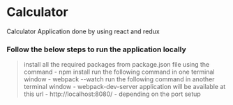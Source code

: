 # Calculator
Calculator Application done by using react and redux

### Follow the below steps to run the application locally

> install all the required packages from package.json file using the command - npm install
> run the following command in one terminal window - webpack --watch
> run the following command in another terminal window - webpack-dev-server
> application will be available at this url - http://localhost:8080/ - depending on the port setup


